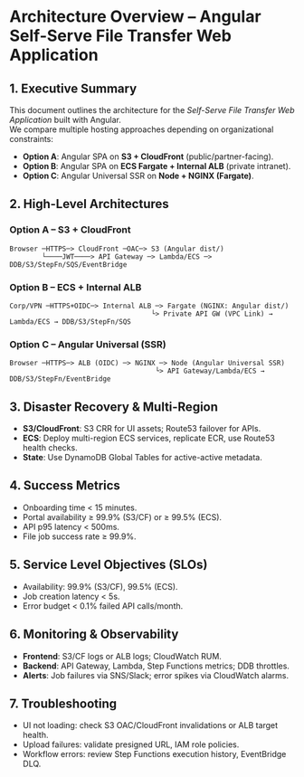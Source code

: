 # Architecture Overview – Angular Self-Serve File Transfer Web Application

## 1. Executive Summary
This document outlines the architecture for the *Self-Serve File Transfer Web Application* built with Angular.  
We compare multiple hosting approaches depending on organizational constraints:

- **Option A**: Angular SPA on **S3 + CloudFront** (public/partner-facing).  
- **Option B**: Angular SPA on **ECS Fargate + Internal ALB** (private intranet).  
- **Option C**: Angular Universal SSR on **Node + NGINX (Fargate)**.  

## 2. High-Level Architectures

### Option A – S3 + CloudFront
```
Browser ─HTTPS─> CloudFront ─OAC─> S3 (Angular dist/)
        └────JWT────> API Gateway ─> Lambda/ECS ─> DDB/S3/StepFn/SQS/EventBridge
```

### Option B – ECS + Internal ALB
```
Corp/VPN ─HTTPS+OIDC─> Internal ALB ─> Fargate (NGINX: Angular dist/)
                                   └> Private API GW (VPC Link) → Lambda/ECS → DDB/S3/StepFn/SQS
```

### Option C – Angular Universal (SSR)
```
Browser ─HTTPS─> ALB (OIDC) ─> NGINX ─> Node (Angular Universal SSR)
                                    └> API Gateway/Lambda/ECS → DDB/S3/StepFn/EventBridge
```

## 3. Disaster Recovery & Multi-Region
- **S3/CloudFront**: S3 CRR for UI assets; Route53 failover for APIs.  
- **ECS**: Deploy multi-region ECS services, replicate ECR, use Route53 health checks.  
- **State**: Use DynamoDB Global Tables for active-active metadata.  

## 4. Success Metrics
- Onboarding time < 15 minutes.  
- Portal availability ≥ 99.9% (S3/CF) or ≥ 99.5% (ECS).  
- API p95 latency < 500ms.  
- File job success rate ≥ 99.9%.  

## 5. Service Level Objectives (SLOs)
- Availability: 99.9% (S3/CF), 99.5% (ECS).  
- Job creation latency < 5s.  
- Error budget < 0.1% failed API calls/month.  

## 6. Monitoring & Observability
- **Frontend**: S3/CF logs or ALB logs; CloudWatch RUM.  
- **Backend**: API Gateway, Lambda, Step Functions metrics; DDB throttles.  
- **Alerts**: Job failures via SNS/Slack; error spikes via CloudWatch alarms.  

## 7. Troubleshooting
- UI not loading: check S3 OAC/CloudFront invalidations or ALB target health.  
- Upload failures: validate presigned URL, IAM role policies.  
- Workflow errors: review Step Functions execution history, EventBridge DLQ.  
